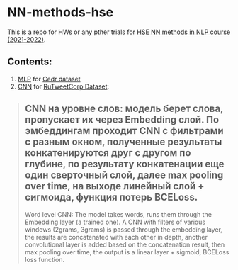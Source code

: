 # NN-methods-hse

This is a repo for HWs or any pther trials for [HSE NN methods in NLP course (2021-2022)](https://github.com/daria-sa/NNmethods_ba_hse21-22).

## Contents:
1. [MLP](MLP_cedr.ipynb) for [Cedr dataset](https://huggingface.co/datasets/cedr)
2. [CNN](CNN-HW2_1.ipynb) for [RuTweetCorp Dataset](http://study.mokoron.com):
> CNN на уровне слов: модель берет слова, пропускает их через Embedding слой. По эмбеддингам проходит CNN c фильтрами с разным окном, полученные результаты конкатенируются друг с другом по глубине, по результату конкатенации еще один сверточный слой, далее max pooling over time, на выходе линейный слой + сигмоида, функция потерь BCELoss.
> ---
> Word level CNN: The model takes words, runs them through the Embedding layer (a trained one). A CNN with filters of various windows (2grams, 3grams) is passed through the embedding layer, the results are concatenated with each other in depth, another convolutional layer is added based on the concatenation result, then max pooling over time, the output is a linear layer + sigmoid, BCELoss loss function.
